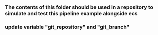 ### The contents of this folder should be used in a repository to simulate and test this pipeline example alongside ecs
### update variable "git_repository" and "git_branch"